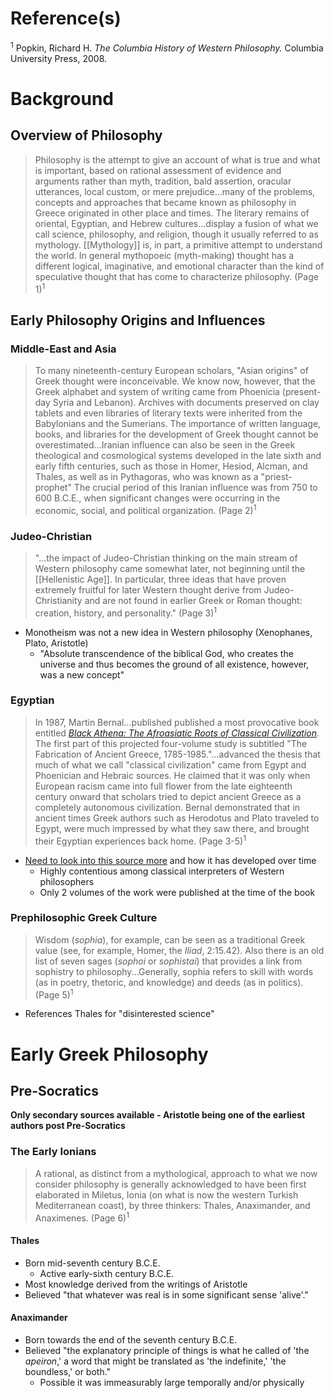 # Reference(s)
<sup>1</sup> Popkin, Richard H. *The Columbia History of Western Philosophy.* Columbia University Press, 2008.

# Background
## Overview of Philosophy
> Philosophy is the attempt to give an account of what is true and what is important, based on rational assessment of evidence and arguments rather than myth, tradition, bald assertion, oracular utterances, local custom, or mere prejudice...many of the problems, concepts and approaches that became known as philosophy in Greece originated in other place and times. 
> The literary remains of oriental, Egyptian, and Hebrew cultures...display a fusion of what we call science, philosophy, and religion, though it usually referred to as mythology. [[Mythology]] is, in part, a primitive attempt to understand the world. In general mythopoeic (myth-making) thought has a different logical, imaginative, and emotional character than the kind of speculative thought that has come to characterize philosophy. (Page 1)<sup>1</sup>
## Early Philosophy Origins and Influences
### Middle-East and Asia
> To many nineteenth-century European scholars, "Asian origins" of Greek thought were inconceivable. We know now, however, that the Greek alphabet and system of writing came from Phoenicia (present-day Syria and Lebanon). Archives with documents preserved on clay tablets and even libraries of literary texts were inherited from the Babylonians and the Sumerians. The importance of written language, books, and libraries for the development of Greek thought cannot be overestimated...Iranian influence can also be seen in the Greek theological and cosmological systems developed in the late sixth and early fifth centuries, such as those in Homer, Hesiod, Alcman, and Thales, as well as in Pythagoras, who was known as a "priest-prophet" 
> The crucial period of this Iranian influence was from 750 to 600 B.C.E., when significant changes were occurring in the economic, social, and political organization. (Page 2)<sup>1</sup>
### Judeo-Christian
>"...the impact of Judeo-Christian thinking on the main stream of Western philosophy came somewhat later, not beginning until the [[Hellenistic Age]]. In particular, three ideas that have proven extremely fruitful for later Western thought derive from Judeo-Christianity and are not found in earlier Greek or Roman thought: creation, history, and personality." (Page 3)<sup>1</sup>
- Monotheism was not a new idea in Western philosophy (Xenophanes, Plato, Aristotle)
	- "Absolute transcendence of the biblical God, who creates the universe and thus becomes the ground of all existence, however, was a new concept"
### Egyptian
> In 1987, Martin Bernal...published published a most provocative book entitled [*Black Athena: The Afroasiatic Roots of Classical Civilization*](https://en.wikipedia.org/wiki/Black_Athena). The first part of this projected four-volume study is subtitled "The Fabrication of Ancient Greece, 1785-1985."...advanced the thesis that much of what we call "classical civilization" came from Egypt and Phoenician and Hebraic sources. He claimed that it was only when European racism came into full flower from the late eighteenth century onward that scholars tried to depict ancient Greece as a completely autonomous civilization.
> Bernal demonstrated that in ancient times Greek authors such as Herodotus and Plato traveled to Egypt, were much impressed by what they saw there, and brought their Egyptian experiences back home. (Page 3-5)<sup>1</sup>
- <u>Need to look into this source more</u> and how it has developed over time
	- Highly contentious among classical interpreters of Western philosophers
	- Only 2 volumes of the work were published at the time of the book
### Prephilosophic Greek Culture
>Wisdom (*sophia*), for example, can be seen as a traditional Greek value (see, for example, Homer, the *Iliad*, 2:15.42). Also there is an old list of seven sages (*sophoi* or *sophistai*) that provides a link from sophistry to philosophy...Generally, sophia refers to skill with words (as in poetry, thetoric, and knowledge) and deeds (as in politics). (Page 5)<sup>1</sup>
- References Thales for "disinterested science"
# Early Greek Philosophy
## Pre-Socratics
**Only secondary sources available - Aristotle being one of the earliest authors post Pre-Socratics**
### The Early Ionians
>A rational, as distinct from a mythological, approach to what we now consider philosophy is generally acknowledged to have been first elaborated in Miletus, Ionia (on what is now the western Turkish Mediterranean coast), by three thinkers: Thales, Anaximander, and Anaximenes. (Page 6)<sup>1</sup>
#### Thales
- Born mid-seventh century B.C.E.
	- Active early-sixth century B.C.E.
- Most knowledge derived from the writings of Aristotle
- Believed "that whatever was real is in some significant sense 'alive'."
#### Anaximander
- Born towards the end of the seventh century B.C.E.
- Believed "the explanatory principle of things is what he called of 'the *apeiron*,' a word that might be translated as 'the indefinite,' 'the boundless,' or both."
	- Possible it was immeasurably large temporally and/or physically